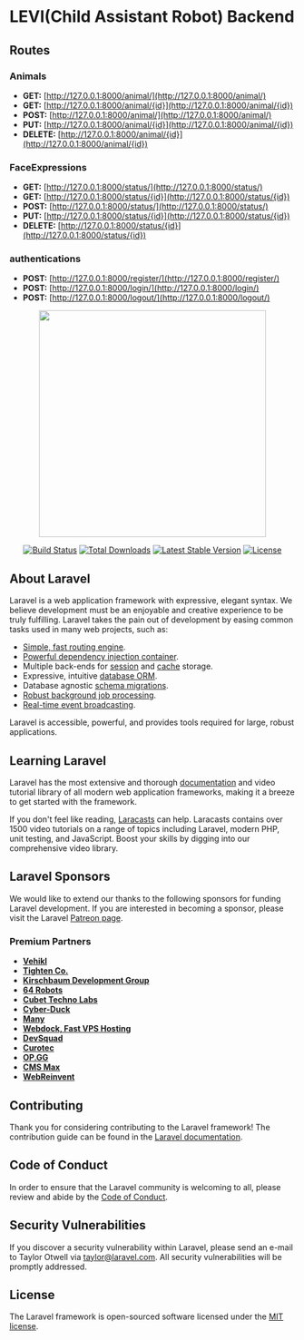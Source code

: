 # LEVI(Child Assistant Robot) Backend

## Routes
### Animals

-   **GET:** [http://127.0.0.1:8000/animal/](http://127.0.0.1:8000/animal/)
-   **GET:** [http://127.0.0.1:8000/animal/{id}](http://127.0.0.1:8000/animal/{id})
-   **POST:** [http://127.0.0.1:8000/animal/](http://127.0.0.1:8000/animal/)
-   **PUT:** [http://127.0.0.1:8000/animal/{id}](http://127.0.0.1:8000/animal/{id})
-   **DELETE:** [http://127.0.0.1:8000/animal/{id}](http://127.0.0.1:8000/animal/{id})
### FaceExpressions

-   **GET:** [http://127.0.0.1:8000/status/](http://127.0.0.1:8000/status/)
-   **GET:** [http://127.0.0.1:8000/status/{id}](http://127.0.0.1:8000/status/{id})
-   **POST:** [http://127.0.0.1:8000/status/](http://127.0.0.1:8000/status/)
-   **PUT:** [http://127.0.0.1:8000/status/{id}](http://127.0.0.1:8000/status/{id})
-   **DELETE:** [http://127.0.0.1:8000/status/{id}](http://127.0.0.1:8000/status/{id})
### authentications
-   **POST:** [http://127.0.0.1:8000/register/](http://127.0.0.1:8000/register/)
-   **POST:** [http://127.0.0.1:8000/login/](http://127.0.0.1:8000/login/)
-   **POST:** [http://127.0.0.1:8000/logout/](http://127.0.0.1:8000/logout/)



<p align="center"><a href="https://laravel.com" target="_blank"><img src="https://raw.githubusercontent.com/laravel/art/master/logo-lockup/5%20SVG/2%20CMYK/1%20Full%20Color/laravel-logolockup-cmyk-red.svg" width="400"></a></p>

<p align="center">
<a href="https://travis-ci.org/laravel/framework"><img src="https://travis-ci.org/laravel/framework.svg" alt="Build Status"></a>
<a href="https://packagist.org/packages/laravel/framework"><img src="https://img.shields.io/packagist/dt/laravel/framework" alt="Total Downloads"></a>
<a href="https://packagist.org/packages/laravel/framework"><img src="https://img.shields.io/packagist/v/laravel/framework" alt="Latest Stable Version"></a>
<a href="https://packagist.org/packages/laravel/framework"><img src="https://img.shields.io/packagist/l/laravel/framework" alt="License"></a>
</p>

## About Laravel

Laravel is a web application framework with expressive, elegant syntax. We believe development must be an enjoyable and creative experience to be truly fulfilling. Laravel takes the pain out of development by easing common tasks used in many web projects, such as:

- [Simple, fast routing engine](https://laravel.com/docs/routing).
- [Powerful dependency injection container](https://laravel.com/docs/container).
- Multiple back-ends for [session](https://laravel.com/docs/session) and [cache](https://laravel.com/docs/cache) storage.
- Expressive, intuitive [database ORM](https://laravel.com/docs/eloquent).
- Database agnostic [schema migrations](https://laravel.com/docs/migrations).
- [Robust background job processing](https://laravel.com/docs/queues).
- [Real-time event broadcasting](https://laravel.com/docs/broadcasting).

Laravel is accessible, powerful, and provides tools required for large, robust applications.

## Learning Laravel

Laravel has the most extensive and thorough [documentation](https://laravel.com/docs) and video tutorial library of all modern web application frameworks, making it a breeze to get started with the framework.

If you don't feel like reading, [Laracasts](https://laracasts.com) can help. Laracasts contains over 1500 video tutorials on a range of topics including Laravel, modern PHP, unit testing, and JavaScript. Boost your skills by digging into our comprehensive video library.

## Laravel Sponsors

We would like to extend our thanks to the following sponsors for funding Laravel development. If you are interested in becoming a sponsor, please visit the Laravel [Patreon page](https://patreon.com/taylorotwell).

### Premium Partners

- **[Vehikl](https://vehikl.com/)**
- **[Tighten Co.](https://tighten.co)**
- **[Kirschbaum Development Group](https://kirschbaumdevelopment.com)**
- **[64 Robots](https://64robots.com)**
- **[Cubet Techno Labs](https://cubettech.com)**
- **[Cyber-Duck](https://cyber-duck.co.uk)**
- **[Many](https://www.many.co.uk)**
- **[Webdock, Fast VPS Hosting](https://www.webdock.io/en)**
- **[DevSquad](https://devsquad.com)**
- **[Curotec](https://www.curotec.com/services/technologies/laravel/)**
- **[OP.GG](https://op.gg)**
- **[CMS Max](https://www.cmsmax.com/)**
- **[WebReinvent](https://webreinvent.com/?utm_source=laravel&utm_medium=github&utm_campaign=patreon-sponsors)**

## Contributing

Thank you for considering contributing to the Laravel framework! The contribution guide can be found in the [Laravel documentation](https://laravel.com/docs/contributions).

## Code of Conduct

In order to ensure that the Laravel community is welcoming to all, please review and abide by the [Code of Conduct](https://laravel.com/docs/contributions#code-of-conduct).

## Security Vulnerabilities

If you discover a security vulnerability within Laravel, please send an e-mail to Taylor Otwell via [taylor@laravel.com](mailto:taylor@laravel.com). All security vulnerabilities will be promptly addressed.

## License

The Laravel framework is open-sourced software licensed under the [MIT license](https://opensource.org/licenses/MIT).
